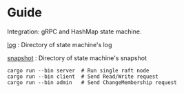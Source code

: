 # Guide

Integration: gRPC and HashMap state machine.

[log](./log) : Directory of state machine's log

[snapshot](./snapshot) : Directory of state machine's snapshot


```shell
cargo run --bin server  # Run single raft node
cargo run --bin client  # Send Read/Write request
cargo run --bin admin   # Send ChangeMembership request 
```
